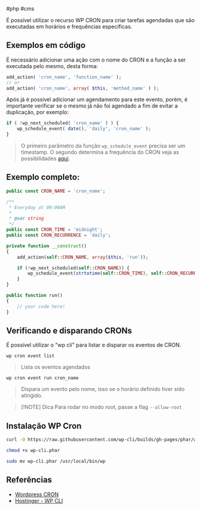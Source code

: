 #php #cms

É possível utilizar o recurso WP CRON para criar tarefas agendadas que são executadas em horários e frequências especificas.

## Exemplos em código

É necessário adicionar uma ação com o nome do CRON e a função a ser executada pelo mesmo, desta forma:
```php
add_action( 'cron_name', 'function_name' );
// or
add_action( 'cron_name', array( $this, 'method_name' ) );
```

Após já é possível adicionar um agendamento para este evento, porém, é importante verificar se o mesmo já não foi agendado a fim de evitar a duplicação, por exemplo:
```php
if ( !wp_next_scheduled( 'cron_name' ) ) {
    wp_schedule_event( date(), 'daily', 'cron_name' );
}
```
> O primeiro parâmetro da função `wp_schedule_event` precisa ser um timestamp. O segundo determina a frequência do CRON veja as possibilidades [aqui](https://developer.wordpress.org/plugins/cron/understanding-wp-cron-scheduling/).

## Exemplo completo:
```php
public const CRON_NAME = 'cron_name';

/**
 * Everyday at 00:00AM
 * 
 * @var string
 */
public const CRON_TIME = 'midnight';
public const CRON_RECURRENCE = 'daily';

private function __construct()
{
	add_action(self::CRON_NAME, array($this, 'run'));

	if (!wp_next_scheduled(self::CRON_NAME)) {
		wp_schedule_event(strtotime(self::CRON_TIME), self::CRON_RECURRENCE, self::CRON_NAME);
	}
}

public function run()
{
	// your code here!
}
```

## Verificando e disparando CRONs
É possível utilizar o "wp cli" para listar e disparar os eventos de CRON.

```
wp cron event list
```
> Lista os eventos agendados

```
wp cron event run cron_name
```
> Dispara um evento pelo nome, isso se o horário definido tiver sido atingido.

> [!NOTE] Dica
> Para rodar no modo root, passe a flag `--allow-root`

## Instalação WP Cron

```sh
curl -O https://raw.githubusercontent.com/wp-cli/builds/gh-pages/phar/wp-cli.phar
```

```sh
chmod +x wp-cli.phar
```

```sh
sudo mv wp-cli.phar /usr/local/bin/wp
```

## Referências
- [Wordpress CRON](https://developer.wordpress.org/plugins/cron/)
- [Hostinger - WP CLI](https://www.hostinger.com.br/tutoriais/como-instalar-e-usar-wp-cli-para-gerenciar-blog-wordpress)